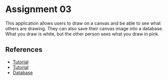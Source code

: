 # Assignment 03

This application allows users to draw on a canvas and be able to see what others are drawing. They can also save their canvas image into a database. What you draw is white, but the other person sees what you draw in pink.


## References
- [Tutorial](https://www.youtube.com/watch?v=i6eP1Lw4gZk&index=4&list=PLRqwX-V7Uu6b36TzJidYfIYwTFEq3K5qH)
- [Tutorial](https://www.youtube.com/watch?v=RUSvMxxm_Jo)
- [Database](https://firebase.google.com/)


